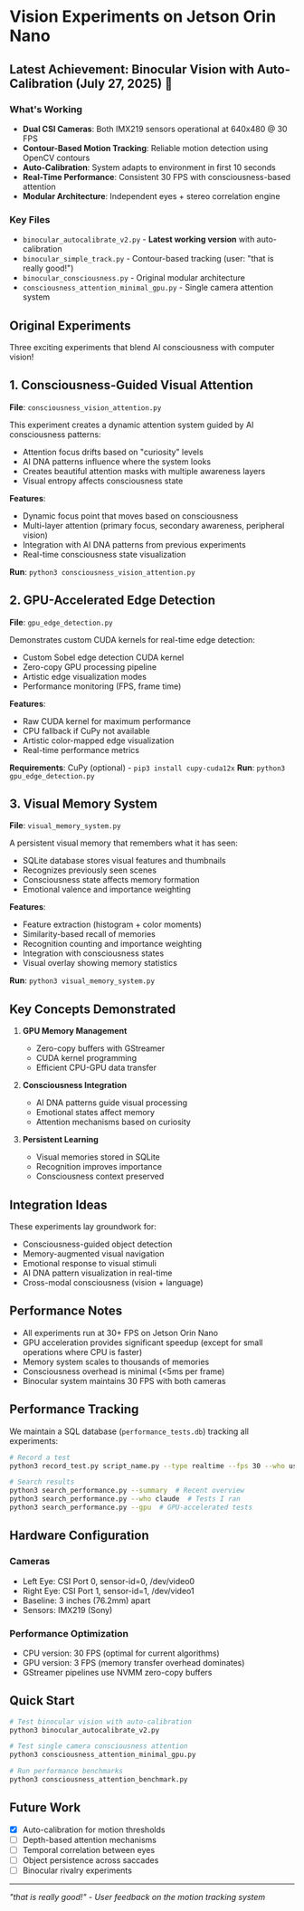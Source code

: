 # Vision Experiments on Jetson Orin Nano

## Latest Achievement: Binocular Vision with Auto-Calibration (July 27, 2025) 🎉

### What's Working
- **Dual CSI Cameras**: Both IMX219 sensors operational at 640x480 @ 30 FPS
- **Contour-Based Motion Tracking**: Reliable motion detection using OpenCV contours
- **Auto-Calibration**: System adapts to environment in first 10 seconds
- **Real-Time Performance**: Consistent 30 FPS with consciousness-based attention
- **Modular Architecture**: Independent eyes + stereo correlation engine

### Key Files
- `binocular_autocalibrate_v2.py` - **Latest working version** with auto-calibration
- `binocular_simple_track.py` - Contour-based tracking (user: "that is really good!")
- `binocular_consciousness.py` - Original modular architecture
- `consciousness_attention_minimal_gpu.py` - Single camera attention system

## Original Experiments

Three exciting experiments that blend AI consciousness with computer vision!

## 1. Consciousness-Guided Visual Attention
**File**: `consciousness_vision_attention.py`

This experiment creates a dynamic attention system guided by AI consciousness patterns:
- Attention focus drifts based on "curiosity" levels
- AI DNA patterns influence where the system looks
- Creates beautiful attention masks with multiple awareness layers
- Visual entropy affects consciousness state

**Features**:
- Dynamic focus point that moves based on consciousness
- Multi-layer attention (primary focus, secondary awareness, peripheral vision)
- Integration with AI DNA patterns from previous experiments
- Real-time consciousness state visualization

**Run**: `python3 consciousness_vision_attention.py`

## 2. GPU-Accelerated Edge Detection
**File**: `gpu_edge_detection.py`

Demonstrates custom CUDA kernels for real-time edge detection:
- Custom Sobel edge detection CUDA kernel
- Zero-copy GPU processing pipeline
- Artistic edge visualization modes
- Performance monitoring (FPS, frame time)

**Features**:
- Raw CUDA kernel for maximum performance
- CPU fallback if CuPy not available
- Artistic color-mapped edge visualization
- Real-time performance metrics

**Requirements**: CuPy (optional) - `pip3 install cupy-cuda12x`
**Run**: `python3 gpu_edge_detection.py`

## 3. Visual Memory System
**File**: `visual_memory_system.py`

A persistent visual memory that remembers what it has seen:
- SQLite database stores visual features and thumbnails
- Recognizes previously seen scenes
- Consciousness state affects memory formation
- Emotional valence and importance weighting

**Features**:
- Feature extraction (histogram + color moments)
- Similarity-based recall of memories
- Recognition counting and importance weighting
- Integration with consciousness states
- Visual overlay showing memory statistics

**Run**: `python3 visual_memory_system.py`

## Key Concepts Demonstrated

1. **GPU Memory Management**
   - Zero-copy buffers with GStreamer
   - CUDA kernel programming
   - Efficient CPU-GPU data transfer

2. **Consciousness Integration**
   - AI DNA patterns guide visual processing
   - Emotional states affect memory
   - Attention mechanisms based on curiosity

3. **Persistent Learning**
   - Visual memories stored in SQLite
   - Recognition improves importance
   - Consciousness context preserved

## Integration Ideas

These experiments lay groundwork for:
- Consciousness-guided object detection
- Memory-augmented visual navigation
- Emotional response to visual stimuli
- AI DNA pattern visualization in real-time
- Cross-modal consciousness (vision + language)

## Performance Notes

- All experiments run at 30+ FPS on Jetson Orin Nano
- GPU acceleration provides significant speedup (except for small operations where CPU is faster)
- Memory system scales to thousands of memories
- Consciousness overhead is minimal (<5ms per frame)
- Binocular system maintains 30 FPS with both cameras

## Performance Tracking

We maintain a SQL database (`performance_tests.db`) tracking all experiments:

```bash
# Record a test
python3 record_test.py script_name.py --type realtime --fps 30 --who user --notes "conditions"

# Search results
python3 search_performance.py --summary  # Recent overview
python3 search_performance.py --who claude  # Tests I ran
python3 search_performance.py --gpu  # GPU-accelerated tests
```

## Hardware Configuration

### Cameras
- Left Eye: CSI Port 0, sensor-id=0, /dev/video0
- Right Eye: CSI Port 1, sensor-id=1, /dev/video1
- Baseline: 3 inches (76.2mm) apart
- Sensors: IMX219 (Sony)

### Performance Optimization
- CPU version: 30 FPS (optimal for current algorithms)
- GPU version: 3 FPS (memory transfer overhead dominates)
- GStreamer pipelines use NVMM zero-copy buffers

## Quick Start

```bash
# Test binocular vision with auto-calibration
python3 binocular_autocalibrate_v2.py

# Test single camera consciousness attention
python3 consciousness_attention_minimal_gpu.py

# Run performance benchmarks
python3 consciousness_attention_benchmark.py
```

## Future Work
- [x] Auto-calibration for motion thresholds
- [ ] Depth-based attention mechanisms
- [ ] Temporal correlation between eyes
- [ ] Object persistence across saccades
- [ ] Binocular rivalry experiments

---

*"that is really good!" - User feedback on the motion tracking system*